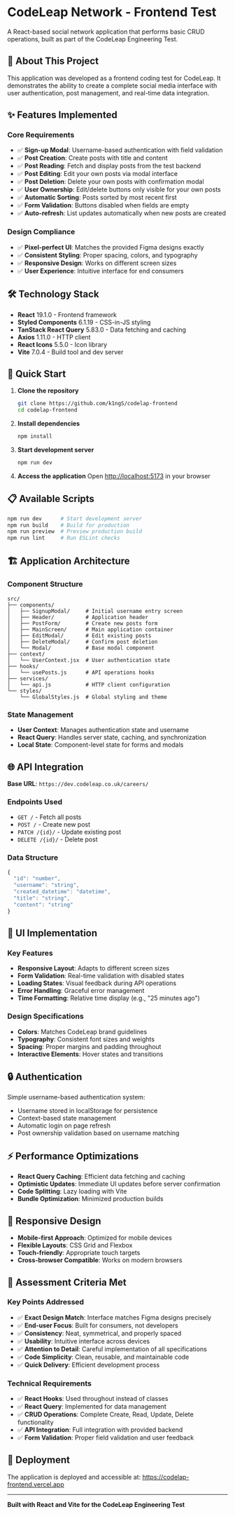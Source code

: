 # CodeLeap Network - Frontend Test

A React-based social network application that performs basic CRUD operations, built as part of the CodeLeap Engineering Test.

## 🎯 About This Project

This application was developed as a frontend coding test for CodeLeap. It demonstrates the ability to create a complete social media interface with user authentication, post management, and real-time data integration.

## ✨ Features Implemented

### Core Requirements
- ✅ **Sign-up Modal**: Username-based authentication with field validation
- ✅ **Post Creation**: Create posts with title and content
- ✅ **Post Reading**: Fetch and display posts from the test backend
- ✅ **Post Editing**: Edit your own posts via modal interface
- ✅ **Post Deletion**: Delete your own posts with confirmation modal
- ✅ **User Ownership**: Edit/delete buttons only visible for your own posts
- ✅ **Automatic Sorting**: Posts sorted by most recent first
- ✅ **Form Validation**: Buttons disabled when fields are empty
- ✅ **Auto-refresh**: List updates automatically when new posts are created

### Design Compliance
- ✅ **Pixel-perfect UI**: Matches the provided Figma designs exactly
- ✅ **Consistent Styling**: Proper spacing, colors, and typography
- ✅ **Responsive Design**: Works on different screen sizes
- ✅ **User Experience**: Intuitive interface for end consumers

## 🛠️ Technology Stack

- **React** 19.1.0 - Frontend framework
- **Styled Components** 6.1.19 - CSS-in-JS styling
- **TanStack React Query** 5.83.0 - Data fetching and caching
- **Axios** 1.11.0 - HTTP client
- **React Icons** 5.5.0 - Icon library
- **Vite** 7.0.4 - Build tool and dev server

## 🚀 Quick Start

1. **Clone the repository**
   ```bash
   git clone https://github.com/k1ngS/codelap-frontend
   cd codelap-frontend
   ```

2. **Install dependencies**
   ```bash
   npm install
   ```

3. **Start development server**
   ```bash
   npm run dev
   ```

4. **Access the application**
   Open [http://localhost:5173](http://localhost:5173) in your browser

## 📋 Available Scripts

```bash
npm run dev      # Start development server
npm run build    # Build for production
npm run preview  # Preview production build
npm run lint     # Run ESLint checks
```

## 🏗️ Application Architecture

### Component Structure
```
src/
├── components/
│   ├── SignupModal/     # Initial username entry screen
│   ├── Header/          # Application header
│   ├── PostForm/        # Create new posts form
│   ├── MainScreen/      # Main application container
│   ├── EditModal/       # Edit existing posts
│   ├── DeleteModal/     # Confirm post deletion
│   └── Modal/           # Base modal component
├── context/
│   └── UserContext.jsx  # User authentication state
├── hooks/
│   └── usePosts.js      # API operations hooks
├── services/
│   └── api.js           # HTTP client configuration
└── styles/
    └── GlobalStyles.js  # Global styling and theme
```

### State Management
- **User Context**: Manages authentication state and username
- **React Query**: Handles server state, caching, and synchronization
- **Local State**: Component-level state for forms and modals

## 🌐 API Integration

**Base URL**: `https://dev.codeleap.co.uk/careers/`

### Endpoints Used
- `GET /` - Fetch all posts
- `POST /` - Create new post
- `PATCH /{id}/` - Update existing post
- `DELETE /{id}/` - Delete post

### Data Structure
```javascript
{
  "id": "number",
  "username": "string",
  "created_datetime": "datetime",
  "title": "string",
  "content": "string"
}
```

## 🎨 UI Implementation

### Key Features
- **Responsive Layout**: Adapts to different screen sizes
- **Form Validation**: Real-time validation with disabled states
- **Loading States**: Visual feedback during API operations
- **Error Handling**: Graceful error management
- **Time Formatting**: Relative time display (e.g., "25 minutes ago")

### Design Specifications
- **Colors**: Matches CodeLeap brand guidelines
- **Typography**: Consistent font sizes and weights
- **Spacing**: Proper margins and padding throughout
- **Interactive Elements**: Hover states and transitions

## 🔒 Authentication

Simple username-based authentication system:
- Username stored in localStorage for persistence
- Context-based state management
- Automatic login on page refresh
- Post ownership validation based on username matching

## ⚡ Performance Optimizations

- **React Query Caching**: Efficient data fetching and caching
- **Optimistic Updates**: Immediate UI updates before server confirmation
- **Code Splitting**: Lazy loading with Vite
- **Bundle Optimization**: Minimized production builds

## 📱 Responsive Design

- **Mobile-first Approach**: Optimized for mobile devices
- **Flexible Layouts**: CSS Grid and Flexbox
- **Touch-friendly**: Appropriate touch targets
- **Cross-browser Compatible**: Works on modern browsers

## 🧪 Assessment Criteria Met

### Key Points Addressed
- ✅ **Exact Design Match**: Interface matches Figma designs precisely
- ✅ **End-user Focus**: Built for consumers, not developers
- ✅ **Consistency**: Neat, symmetrical, and properly spaced
- ✅ **Usability**: Intuitive interface across devices
- ✅ **Attention to Detail**: Careful implementation of all specifications
- ✅ **Code Simplicity**: Clean, reusable, and maintainable code
- ✅ **Quick Delivery**: Efficient development process

### Technical Requirements
- ✅ **React Hooks**: Used throughout instead of classes
- ✅ **React Query**: Implemented for data management
- ✅ **CRUD Operations**: Complete Create, Read, Update, Delete functionality
- ✅ **API Integration**: Full integration with provided backend
- ✅ **Form Validation**: Proper field validation and user feedback

## 🚀 Deployment

The application is deployed and accessible at: https://codelap-frontend.vercel.app

---

**Built with React and Vite for the CodeLeap Engineering Test**

